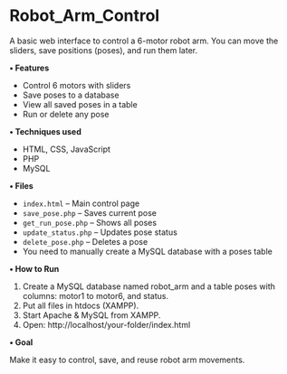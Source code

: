 # Robot_Arm_Control
A basic web interface to control a 6-motor robot arm. You can move the sliders, save positions (poses), and run them later.

**• Features**

- Control 6 motors with sliders
- Save poses to a database
- View all saved poses in a table
- Run or delete any pose

**• Techniques used**

- HTML, CSS, JavaScript
- PHP
- MySQL

**• Files**

- `index.html` – Main control page
- `save_pose.php` – Saves current pose
- `get_run_pose.php` – Shows all poses
- `update_status.php` – Updates pose status
- `delete_pose.php` – Deletes a pose
- You need to manually create a MySQL database with a poses table

**• How to Run**

1. Create a MySQL database named robot_arm and a table poses with columns: motor1 to motor6, and status.
2. Put all files in htdocs (XAMPP).
3. Start Apache & MySQL from XAMPP.
4. Open: http://localhost/your-folder/index.html

**• Goal**

Make it easy to control, save, and reuse robot arm movements.
